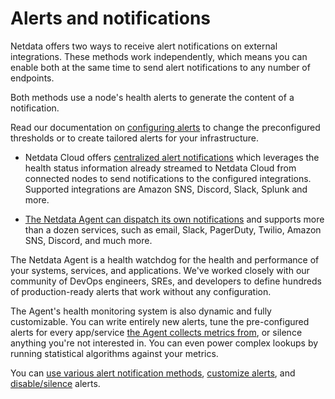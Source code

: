 # Alerts and notifications

Netdata offers two ways to receive alert notifications on external integrations. These methods work independently, which means you can enable both at the same time to send alert notifications to any number of endpoints.

Both methods use a node's health alerts to generate the content of a notification. 

Read our documentation on [configuring alerts](https://github.com/netdata/netdata/blob/master/src/health/REFERENCE.md) to change the preconfigured thresholds or to create tailored alerts for your infrastructure.

- Netdata Cloud offers [centralized alert notifications](https://learn.netdata.cloud/docs/alerts-&-notifications/notifications/centralized-cloud-notifications) which leverages the health status information already streamed to Netdata Cloud from connected nodes to send notifications to the configured integrations. Supported integrations are Amazon SNS, Discord, Slack, Splunk and more.

- [The Netdata Agent can dispatch its own notifications](https://learn.netdata.cloud/docs/alerts-&-notifications/notifications/agent-dispatched-notifications) and supports more than a dozen services, such as email, Slack, PagerDuty, Twilio, Amazon SNS, Discord, and much more.

The Netdata Agent is a health watchdog for the health and performance of your systems, services, and applications. We've worked closely with our community of DevOps engineers, SREs, and developers to define hundreds of production-ready alerts that work without any configuration.

The Agent's health monitoring system is also dynamic and fully customizable. You can write entirely new alerts, tune the pre-configured alerts for every app/service [the Agent collects metrics from](https://github.com/netdata/netdata/blob/master/src/collectors/COLLECTORS.md), or silence anything you're not interested in. You can even power complex lookups by running statistical algorithms against your metrics.

You can [use various alert notification methods](https://github.com/netdata/netdata/blob/master/docs/monitor/enable-notifications.md), [customize alerts](https://github.com/netdata/netdata/blob/master/src/health/REFERENCE.md), and [disable/silence](https://github.com/netdata/netdata/blob/master/src/health/REFERENCE.md#disable-or-silence-alerts) alerts.

